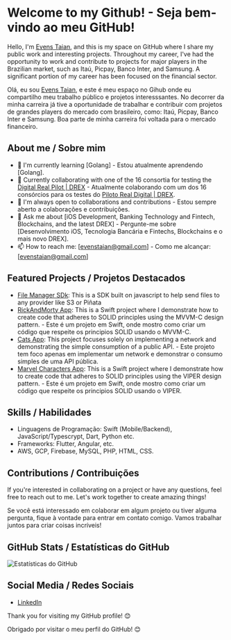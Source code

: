 # Welcome to my Github! - Seja bem-vindo ao meu GitHub!

Hello, I'm [Evens Taian](https://github.com/evenstaian), and this is my space on GitHub where I share my public work and interesting projects.
Throughout my career, I've had the opportunity to work and contribute to projects for major players in the Brazilian market, such as Itaú, Picpay, Banco Inter, and Samsung. A significant portion of my career has been focused on the financial sector.

Olá, eu sou [Evens Taian](https://github.com/evenstaian), e este é meu espaço no Gihub onde eu compartilho meu trabalho público e projetos interesssantes.
No decorrer da minha carreira já tive a oportunidade de trabalhar e contribuir com projetos de grandes players do mercado com brasileiro, como: Itaú, Picpay, Banco Inter e Samsung. Boa parte de minha carreira foi voltada para o mercado financeiro.

## About me / Sobre mim
- 🌱 I'm currently learning [Golang] - Estou atualmente aprendendo [Golang].
- 🚀 Currently collaborating with one of the 16 consortia for testing the [Digital Real Pilot | DREX](https://github.com/bacen/pilotord-kit-onboarding) - Atualmente colaborando com um dos 16 consórcios para os testes do [Piloto Real Digital | DREX](https://github.com/bacen/pilotord-kit-onboarding).
- 👯 I'm always open to collaborations and contributions - Estou sempre aberto a colaborações e contribuições.
- 💬 Ask me about [iOS Development, Banking Technology and Fintech, Blockchains, and the latest DREX] - Pergunte-me sobre [Desenvolvimento iOS, Tecnologia Bancária e Fintechs, Blockchains e o mais novo DREX].
- 📫 How to reach me: [evenstaian@gmail.com] - Como me alcançar: [evenstaian@gmail.com]

## Featured Projects / Projetos Destacados

- [File Manager SDk](https://github.com/evenstaian/File-Manager-SDK): This is a SDK built on javascript to help send files to any provider like S3 or Piñata
- [RickAndMorty App](link_para_projeto_1): This is a Swift project where I demonstrate how to create code that adheres to SOLID principles using the MVVM-C design pattern. - Este é um projeto em Swift, onde mostro como criar um código que respeite os principios SOLID usando o MVVM-C.
- [Cats App](https://github.com/evenstaian/cats_by_evens_taians): This project focuses solely on implementing a network and demonstrating the simple consumption of a public API. - Este projeto tem foco apenas em implementar um network e demonstrar o consumo simples de uma API pública.
- [Marvel Characters App](https://github.com/evenstaian/-Swift-VIPER-Marvel-Characters): This is a Swift project where I demonstrate how to create code that adheres to SOLID principles using the VIPER design pattern. - Este é um projeto em Swift, onde mostro como criar um código que respeite os principios SOLID usando o VIPER.

## Skills / Habilidades

- Linguagens de Programação: Swift (Mobile/Backend), JavaScript/Typescrypt, Dart, Python etc.
- Frameworks: Flutter, Angular, etc.
- AWS, GCP, Firebase, MySQL, PHP, HTML, CSS.

## Contributions / Contribuições
If you're interested in collaborating on a project or have any questions, feel free to reach out to me. Let's work together to create amazing things!

Se você está interessado em colaborar em algum projeto ou tiver alguma pergunta, fique à vontade para entrar em contato comigo. Vamos trabalhar juntos para criar coisas incríveis!

## GitHub Stats / Estatísticas do GitHub

![Estatísticas do GitHub](https://github-readme-stats.vercel.app/api?username=evenstaian&show_icons=true)

## Social Media / Redes Sociais

- [LinkedIn](https://www.linkedin.com/in/evenstaian)

Thank you for visiting my GitHub profile! 😊

Obrigado por visitar o meu perfil do GitHub! 😊
